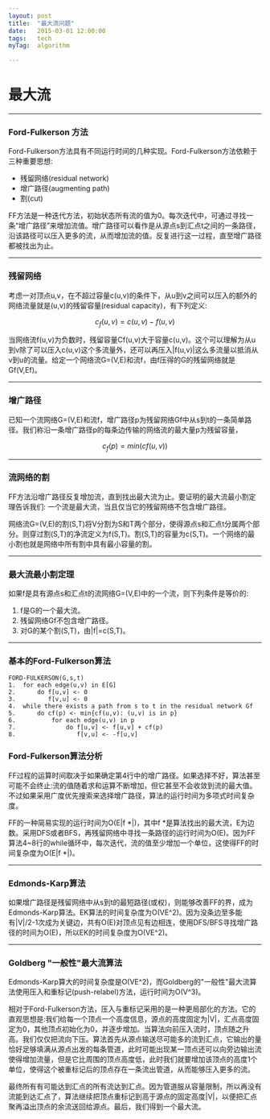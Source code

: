 ```yaml
---
layout: post
title:  "最大流问题"
date:   2015-03-01 12:00:00
tags:	tech
myTag:	algorithm

---
```


# 最大流

-----------------------------

### Ford-Fulkerson 方法

Ford-Fulkerson方法具有不同运行时间的几种实现。Ford-Fulkerson方法依赖于三种重要思想:

+ 残留网络(residual network)
+ 增广路径(augmenting path)
+ 割(cut)

FF方法是一种迭代方法，初始状态所有流的值为0。每次迭代中，可通过寻找一条“增广路径”来增加流值。增广路径可以看作是从源点s到汇点t之间的一条路径，沿该路径可以压入更多的流，从而增加流的值。反复进行这一过程，直至增广路径都被找出为止。

---------------------

### 残留网络

考虑一对顶点u,v，在不超过容量c(u,v)的条件下，从u到v之间可以压入的额外的网络流量就是(u,v)的残留容量(residual capacity)，有下列定义:

$$c_f(u,v) = c(u,v) - f(u,v)$$

当网络流f(u,v)为负数时，残留容量Cf(u,v)大于容量c(u,v)。这个可以理解为从u到v除了可以压入c(u,v)这个多流量外，还可以再压入|f(u,v)|这么多流量以抵消从v到u的流量。给定一个网络流G=(V,E)和流f，由f压得的G的残留网络就是Gf(V,Ef)。

---------------------

### 增广路径

已知一个流网络G=(V,E)和流f，增广路径p为残留网络Gf中从s到t的一条简单路径。我们称沿一条增广路径p的每条边传输的网络流的最大量p为残留容量，

$$c_f(p) = min(cf(u,v))$$ 

---------------------

### 流网络的割

FF方法沿增广路径反复增加流，直到找出最大流为止。要证明的最大流最小割定理告诉我们: 一个流是最大流，当且仅当它的残留网络不包含增广路径。

网络流G=(V,E)的割(S,T)将V分割为S和T两个部分，使得源点s和汇点t分属两个部分。则穿过割(S,T)的净流定义为f(S,T)。割(S,T)的容量为c(S,T)。一个网络的最小割也就是网络中所有割中具有最小容量的割。

------------------------

### 最大流最小割定理

如果f是具有源点s和汇点t的流网络G=(V,E)中的一个流，则下列条件是等价的:
1. f是G的一个最大流。
2. 残留网络Gf不包含增广路径。
3. 对G的某个割(S,T)，由|f|=c(S,T)。

--------------------------

### 基本的Ford-Fulkerson算法

	FORD-FULKERSON(G,s,t)
	1.	for each edge(u,v) in E[G]
	2.		do f[u,v] <- 0
	3.		   f[v,u] <- 0		
	4.	while there exists a path from s to t in the residual network Gf
	5.		do cf(p) <- min{cf(u,v): (u,v) is in p}
	6.			for each edge(u,v) in p
	7.				do f[u,v] <- f[u,v] + cf(p)
	8.				   f[v,u] <- -f[u,v]

### Ford-Fulkerson算法分析

FF过程的运算时间取决于如果确定第4行中的增广路径。如果选择不好，算法甚至可能不会终止:流的值随着求和运算不断增加，但它甚至不会收敛到流的最大值。不过如果采用广度优先搜索来选择增广路径，算法的运行时间为多项式时间复杂度。

FF的一种简易实现的运行时间为O(E|f *|)，其中f *是算法找出的最大流，E为边数。采用DFS或者BFS，再残留网络中寻找一条路径的运行时间为O(E)。因为FF算法4~8行的while循环中，每次迭代，流的值至少增加一个单位，这使得FF的时间复杂度为O(E|f *|)。

---------------------------

### Edmonds-Karp算法

如果增广路径是残留网络中从s到t的最短路径(或权)，则能够改善FF的界，成为Edmonds-Karp算法。EK算法的时间复杂度为O(VE^2)。因为没条边至多能有|V|/2-1次成为关键边，共有O(E)对顶点见有边相连，使用DFS/BFS寻找增广路径的时间为O(E)，所以EK的时间复杂度为O(VE^2)。

------------------------------

### Goldberg "一般性"最大流算法

Edmonds-Karp算大的时间复杂度是O(VE^2)，而Goldberg的"一般性"最大流算法使用压入和重标记(push-relabel)方法，运行时间为O(V^3)。

相对于Ford-Fulkerson方法，压入与重标记采用的是一种更局部化的方法。它的直观思想是:我们给每一个顶点一个高度信息，源点的高度固定为|V|，汇点高度固定为0，其他顶点初始化为0，并逐步增加。当算法向前压入流时，顶点随之升高。我们仅仅把流向下压。算法首先从源点输送尽可能多的流到汇点，它输出的量恰好足够填满从源点出发的每条管道，此时可能出现某一顶点还可以向旁边输出流使得增加流量，但是它比周围的顶点高度低，此时我们就要增加该顶点的高度1个单位，使得这个被重标记后的顶点存在一条流出管道，从而能够压入更多的流。

最终所有有可能达到汇点的所有流达到汇点。因为管道服从容量限制，所以再没有流能到达汇点了，算法继续把顶点重标记到高于源点的固定高度|V|，以便把汇点聚再溢出顶点的余流送回给源点。最后，我们得到一个最大流。
